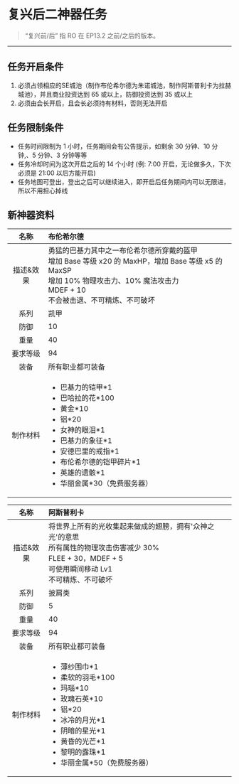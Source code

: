 # 复兴后二神器任务

> “复兴前/后” 指 RO 在 EP13.2 之前/之后的版本。

------

## 任务开启条件

1. 必须占领相应的SE城池（制作布伦希尔德为朱诺城池，制作阿斯普利卡为拉赫城池），并且商业投资达到 65 或以上，防御投资达到 35 或以上
2. 必须由会长开启，且会长必须持有材料，否则无法开启


## 任务限制条件

- 任务时间限制为 1 小时，任务期间会有公告提示，如剩余 30 分钟、10 分钟,、5 分钟、3 分钟等等
- 任务冷却时间为这次开启之后的 14 个小时 (例: 7:00 开启，无论做多久，下次必须是 21:00 以后方能开启)
- 任务地图可登出，登出之后可以继续进入，即开启后任务期间内可以无限进，所以不用担心掉线



## 新神器资料

| 名称 | 布伦希尔德 |
|:---:|:---|
| 描述&效果 | 勇猛的巴基力其中之一布伦希尔德所穿戴的盔甲<br/>增加 Base 等级 x20 的 MaxHP，增加 Base 等级 x5 的 MaxSP<br/>增加 10% 物理攻击力、10% 魔法攻击力<br/>MDEF + 10<br/>不会被击退、不可精炼、不可破坏 |
| 系列 | 凯甲 |
| 防御 | 10 |
| 重量 | 40 |
| 要求等级 | 94 |
| 装备 | 所有职业都可装备 |
| 制作材料 | <ul><li>巴基力的铠甲\*1</li><li>巴哈拉的花\*100</li><li>黄金\*10</li><li>铝\*20</li><li>女神的眼泪\*1</li><li>巴基力的象征\*1</li><li>安德巴里的戒指\*1</li><li>布伦希尔德的铠甲碎片\*1</li><li>英雄的遗骸\*1</li><li>华丽金属\*30（免费服务器）</li></ul> |


| 名称 | 阿斯普利卡 |
|:---:|:---|
| 描述&效果 | 将世界上所有的光收集起来做成的翅膀，拥有'众神之光'的意思<br/>所有属性的物理攻击伤害减少 30%<br/>FLEE + 30，MDEF + 5<br/>可使用瞬间移动 Lv1<br/>不可精炼、不可破坏 |
| 系列 | 披肩类 |
| 防御 | 5 |
| 重量 | 40 |
| 要求等级 | 94 |
| 装备 | 所有职业都可装备 |
| 制作材料 | <ul><li>薄纱围巾\*1</li><li>柔软的羽毛\*100</li><li>玛瑙\*10</li><li>玫瑰石英\*10</li><li>铝\*20</li><li>冰冷的月光\*1</li><li>阴暗的星光\*1</li><li>黄昏的光芒\*1</li><li>黎明的露珠\*1</li><li>华丽金属\*50（免费服务器）</li></ul> |
